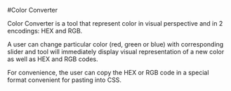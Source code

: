 #Color Converter

Color Converter is a tool that represent color in visual perspective and in 2 encodings: HEX and RGB.

A user can change particular color (red, green or blue) with corresponding slider and tool will immediately display visual representation of a new color as well as HEX and RGB codes.

For convenience, the user can copy the HEX or RGB code in a special format convenient for pasting into CSS.
